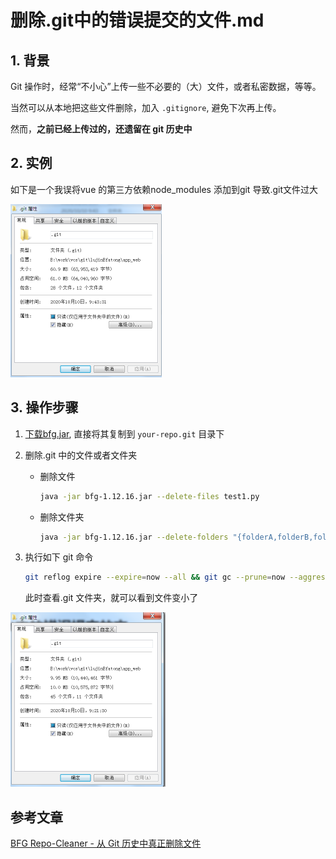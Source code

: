 # 删除.git中的错误提交的文件.md

## 1. 背景

Git 操作时，经常“不小心”上传一些不必要的（大）文件，或者私密数据，等等。

当然可以从本地把这些文件删除，加入 `.gitignore`, 避免下次再上传。

然而，**之前已经上传过的，还遗留在 git 历史中**

## 2. 实例

如下是一个我误将vue 的第三方依赖node_modules 添加到git 导致.git文件过大

<img src=".\img\image-20201010094508032.png" alt="image-20201010094508032" style="zoom:50%;" />



## 3. 操作步骤



1. [下载bfg.jar](https://rtyley.github.io/bfg-repo-cleaner/), 直接将其复制到 `your-repo.git` 目录下

2. 删除.git 中的文件或者文件夹

   - 删除文件

     ```sh
     java -jar bfg-1.12.16.jar --delete-files test1.py
     ```

   - 删除文件夹

     ```sh
     java -jar bfg-1.12.16.jar --delete-folders "{folderA,folderB,folderC}"
     ```

3. 执行如下 git 命令

   ```sh
   git reflog expire --expire=now --all && git gc --prune=now --aggressive
   ```

   此时查看.git 文件夹，就可以看到文件变小了

<img src=".\img\image-20201010093714396.png" alt="image-20201010093714396" style="zoom:50%;" />

## 参考文章

[BFG Repo-Cleaner - 从 Git 历史中真正删除文件](https://juejin.im/post/6844904045459537934)